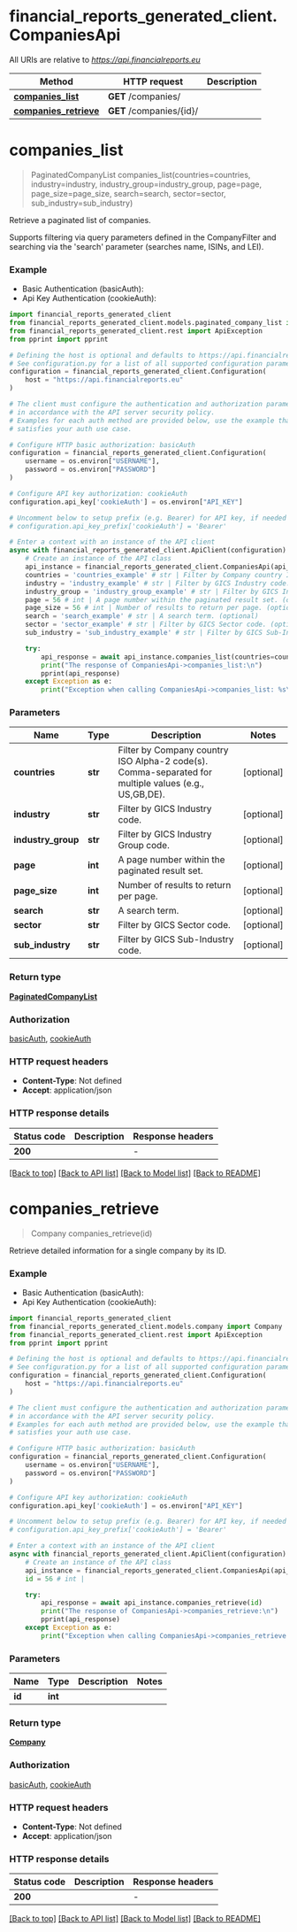 # financial_reports_generated_client.CompaniesApi

All URIs are relative to *https://api.financialreports.eu*

Method | HTTP request | Description
------------- | ------------- | -------------
[**companies_list**](CompaniesApi.md#companies_list) | **GET** /companies/ | 
[**companies_retrieve**](CompaniesApi.md#companies_retrieve) | **GET** /companies/{id}/ | 


# **companies_list**
> PaginatedCompanyList companies_list(countries=countries, industry=industry, industry_group=industry_group, page=page, page_size=page_size, search=search, sector=sector, sub_industry=sub_industry)

Retrieve a paginated list of companies.

Supports filtering via query parameters defined in the CompanyFilter
and searching via the 'search' parameter (searches name, ISINs, and LEI).

### Example

* Basic Authentication (basicAuth):
* Api Key Authentication (cookieAuth):

```python
import financial_reports_generated_client
from financial_reports_generated_client.models.paginated_company_list import PaginatedCompanyList
from financial_reports_generated_client.rest import ApiException
from pprint import pprint

# Defining the host is optional and defaults to https://api.financialreports.eu
# See configuration.py for a list of all supported configuration parameters.
configuration = financial_reports_generated_client.Configuration(
    host = "https://api.financialreports.eu"
)

# The client must configure the authentication and authorization parameters
# in accordance with the API server security policy.
# Examples for each auth method are provided below, use the example that
# satisfies your auth use case.

# Configure HTTP basic authorization: basicAuth
configuration = financial_reports_generated_client.Configuration(
    username = os.environ["USERNAME"],
    password = os.environ["PASSWORD"]
)

# Configure API key authorization: cookieAuth
configuration.api_key['cookieAuth'] = os.environ["API_KEY"]

# Uncomment below to setup prefix (e.g. Bearer) for API key, if needed
# configuration.api_key_prefix['cookieAuth'] = 'Bearer'

# Enter a context with an instance of the API client
async with financial_reports_generated_client.ApiClient(configuration) as api_client:
    # Create an instance of the API class
    api_instance = financial_reports_generated_client.CompaniesApi(api_client)
    countries = 'countries_example' # str | Filter by Company country ISO Alpha-2 code(s). Comma-separated for multiple values (e.g., US,GB,DE). (optional)
    industry = 'industry_example' # str | Filter by GICS Industry code. (optional)
    industry_group = 'industry_group_example' # str | Filter by GICS Industry Group code. (optional)
    page = 56 # int | A page number within the paginated result set. (optional)
    page_size = 56 # int | Number of results to return per page. (optional)
    search = 'search_example' # str | A search term. (optional)
    sector = 'sector_example' # str | Filter by GICS Sector code. (optional)
    sub_industry = 'sub_industry_example' # str | Filter by GICS Sub-Industry code. (optional)

    try:
        api_response = await api_instance.companies_list(countries=countries, industry=industry, industry_group=industry_group, page=page, page_size=page_size, search=search, sector=sector, sub_industry=sub_industry)
        print("The response of CompaniesApi->companies_list:\n")
        pprint(api_response)
    except Exception as e:
        print("Exception when calling CompaniesApi->companies_list: %s\n" % e)
```



### Parameters


Name | Type | Description  | Notes
------------- | ------------- | ------------- | -------------
 **countries** | **str**| Filter by Company country ISO Alpha-2 code(s). Comma-separated for multiple values (e.g., US,GB,DE). | [optional] 
 **industry** | **str**| Filter by GICS Industry code. | [optional] 
 **industry_group** | **str**| Filter by GICS Industry Group code. | [optional] 
 **page** | **int**| A page number within the paginated result set. | [optional] 
 **page_size** | **int**| Number of results to return per page. | [optional] 
 **search** | **str**| A search term. | [optional] 
 **sector** | **str**| Filter by GICS Sector code. | [optional] 
 **sub_industry** | **str**| Filter by GICS Sub-Industry code. | [optional] 

### Return type

[**PaginatedCompanyList**](PaginatedCompanyList.md)

### Authorization

[basicAuth](../README.md#basicAuth), [cookieAuth](../README.md#cookieAuth)

### HTTP request headers

 - **Content-Type**: Not defined
 - **Accept**: application/json

### HTTP response details

| Status code | Description | Response headers |
|-------------|-------------|------------------|
**200** |  |  -  |

[[Back to top]](#) [[Back to API list]](../README.md#documentation-for-api-endpoints) [[Back to Model list]](../README.md#documentation-for-models) [[Back to README]](../README.md)

# **companies_retrieve**
> Company companies_retrieve(id)

Retrieve detailed information for a single company by its ID.

### Example

* Basic Authentication (basicAuth):
* Api Key Authentication (cookieAuth):

```python
import financial_reports_generated_client
from financial_reports_generated_client.models.company import Company
from financial_reports_generated_client.rest import ApiException
from pprint import pprint

# Defining the host is optional and defaults to https://api.financialreports.eu
# See configuration.py for a list of all supported configuration parameters.
configuration = financial_reports_generated_client.Configuration(
    host = "https://api.financialreports.eu"
)

# The client must configure the authentication and authorization parameters
# in accordance with the API server security policy.
# Examples for each auth method are provided below, use the example that
# satisfies your auth use case.

# Configure HTTP basic authorization: basicAuth
configuration = financial_reports_generated_client.Configuration(
    username = os.environ["USERNAME"],
    password = os.environ["PASSWORD"]
)

# Configure API key authorization: cookieAuth
configuration.api_key['cookieAuth'] = os.environ["API_KEY"]

# Uncomment below to setup prefix (e.g. Bearer) for API key, if needed
# configuration.api_key_prefix['cookieAuth'] = 'Bearer'

# Enter a context with an instance of the API client
async with financial_reports_generated_client.ApiClient(configuration) as api_client:
    # Create an instance of the API class
    api_instance = financial_reports_generated_client.CompaniesApi(api_client)
    id = 56 # int | 

    try:
        api_response = await api_instance.companies_retrieve(id)
        print("The response of CompaniesApi->companies_retrieve:\n")
        pprint(api_response)
    except Exception as e:
        print("Exception when calling CompaniesApi->companies_retrieve: %s\n" % e)
```



### Parameters


Name | Type | Description  | Notes
------------- | ------------- | ------------- | -------------
 **id** | **int**|  | 

### Return type

[**Company**](Company.md)

### Authorization

[basicAuth](../README.md#basicAuth), [cookieAuth](../README.md#cookieAuth)

### HTTP request headers

 - **Content-Type**: Not defined
 - **Accept**: application/json

### HTTP response details

| Status code | Description | Response headers |
|-------------|-------------|------------------|
**200** |  |  -  |

[[Back to top]](#) [[Back to API list]](../README.md#documentation-for-api-endpoints) [[Back to Model list]](../README.md#documentation-for-models) [[Back to README]](../README.md)

